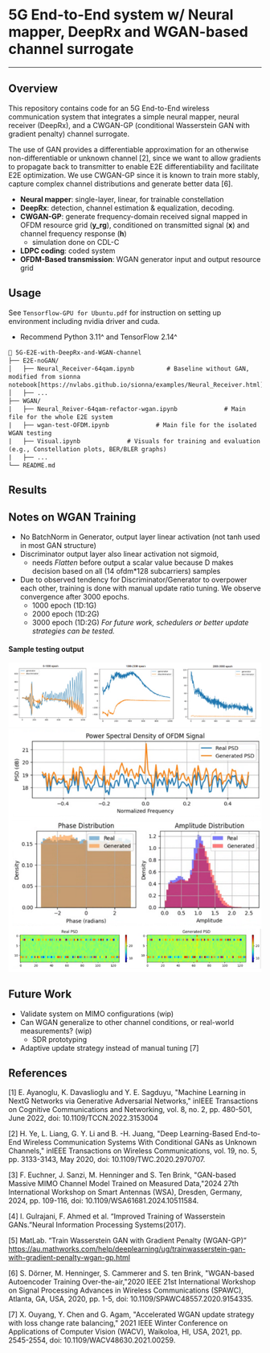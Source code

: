 # 5G End-to-End system w/ Neural mapper, DeepRx and WGAN-based channel surrogate
---
## Overview
This repository contains code for an 5G End-to-End wireless communication system that integrates a simple neural mapper, neural receiver (DeepRx), and a CWGAN-GP (conditional Wasserstein GAN with gradient penalty) channel surrogate.

The use of GAN provides a differentiable approximation for an otherwise non-differentiable or unknown channel [2], since we want to allow gradients to propagate back to transmitter to enable E2E differentiability and facilitate E2E optimization. We use CWGAN-GP since it is known to train more stably, capture complex channel distributions and generate better data [6].
- **Neural mapper**: single-layer, linear, for trainable constellation
- **DeepRx**: detection, channel estimation & equalization, decoding.
- **CWGAN-GP**: generate frequency-domain received signal mapped in OFDM resource grid (**y_rg**), conditioned on transmitted signal (**x**) and channel frequency response (**h**)
  - simulation done on CDL-C
- **LDPC coding**: coded system
- **OFDM-Based transmission**: WGAN generator input and output resource grid


## Usage
See `Tensorflow-GPU for Ubuntu.pdf` for instruction on setting up environment including nvidia driver and cuda.
- Recommend Python 3.11^ and TensorFlow 2.14^
```
📂 5G-E2E-with-DeepRx-and-WGAN-channel
├── E2E-noGAN/                
│   ├── Neural_Receiver-64qam.ipynb         # Baseline without GAN, modified from sionna notebook[https://nvlabs.github.io/sionna/examples/Neural_Receiver.html]
│   ├── ...
├── WGAN/
|   ├── Neural_Reiver-64qam-refactor-wgan.ipynb             # Main file for the whole E2E system
|   ├── wgan-test-OFDM.ipynb             # Main file for the isolated WGAN testing
|   ├── Visual.ipynb             # Visuals for training and evaluation (e.g., Constellation plots, BER/BLER graphs)
|   ├── ...
└── README.md
```

## Results


## Notes on WGAN Training
- No BatchNorm in Generator, output layer linear activation (not tanh used in most GAN structure)
- Discriminator output layer also linear activation not sigmoid,
  - needs *Flatten* before output a scalar value because D makes decision based on all (14 ofdm*128 subcarriers) samples
- Due to observed tendency for Discriminator/Generator to overpower each other, training is done with manual update ratio tuning. We observe convergence after 3000 epochs. 
  - 1000 epoch (1D:1G)
  - 2000 epoch (1D:2G)
  - 3000 epoch (1D:2G)
  *For future work, schedulers or better update strategies can be tested.*
#### Sample testing output
![WGAN loss](./WGAN/visual/loss.png)
![Distribution](./WGAN/visual/3000_epoch.png)

## Future Work
- Validate system on MIMO configurations (wip)
- Can WGAN generalize to other channel conditions, or real-world measurements? (wip)
  - SDR prototyping
- Adaptive update strategy instead of manual tuning [7]


## References
[1] E. Ayanoglu, K. Davaslioglu and Y. E. Sagduyu, "Machine Learning in NextG Networks via Generative Adversarial Networks," inIEEE Transactions on Cognitive Communications and Networking, vol. 8, no. 2, pp. 480-501, June 2022, doi: 10.1109/TCCN.2022.3153004

[2] H. Ye, L. Liang, G. Y. Li and B. -H. Juang, "Deep Learning-Based End-to-End Wireless Communication Systems With Conditional GANs as Unknown Channels," inIEEE Transactions on Wireless Communications, vol. 19, no. 5, pp. 3133-3143, May 2020, doi: 10.1109/TWC.2020.2970707.

[3] F. Euchner, J. Sanzi, M. Henninger and S. Ten Brink, "GAN-based Massive MIMO Channel Model Trained on Measured Data,"2024 27th International Workshop on Smart Antennas (WSA), Dresden, Germany, 2024, pp. 109-116, doi: 10.1109/WSA61681.2024.10511584.

[4] I. Gulrajani, F. Ahmed et al. “Improved Training of Wasserstein GANs.”Neural Information Processing Systems(2017).

[5] MatLab. “Train Wasserstein GAN with Gradient Penalty (WGAN-GP)” https://au.mathworks.com/help/deeplearning/ug/trainwasserstein-gan-with-gradient-penalty-wgan-gp.html

[6] S. Dörner, M. Henninger, S. Cammerer and S. ten Brink, "WGAN-based Autoencoder Training Over-the-air,"2020 IEEE 21st International Workshop on Signal Processing Advances in Wireless Communications (SPAWC), Atlanta, GA, USA, 2020, pp. 1-5, doi: 10.1109/SPAWC48557.2020.9154335.

[7] X. Ouyang, Y. Chen and G. Agam, "Accelerated WGAN update strategy with loss change rate balancing," 2021 IEEE Winter Conference on Applications of Computer Vision (WACV), Waikoloa, HI, USA, 2021, pp. 2545-2554, doi: 10.1109/WACV48630.2021.00259. 


